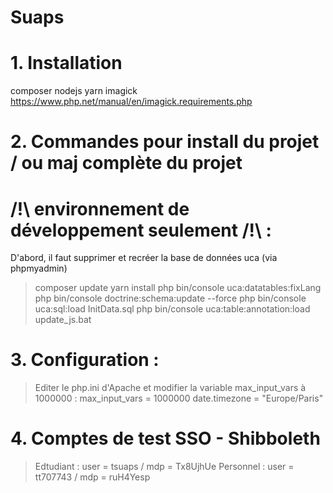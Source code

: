 Suaps
=====

# 1. Installation
composer
nodejs
yarn
imagick
https://www.php.net/manual/en/imagick.requirements.php

# 2. Commandes pour install du projet / ou maj complète du projet 
#    /!\ environnement de développement seulement /!\ : 
D'abord, il faut supprimer et recréer la base de données uca (via phpmyadmin)
> composer update
> yarn install
> php bin/console uca:datatables:fixLang
> php bin/console doctrine:schema:update --force
> php bin/console uca:sql:load InitData.sql
> php bin/console uca:table:annotation:load
> update_js.bat

# 3. Configuration :
> Editer le php.ini d'Apache et modifier la variable max_input_vars à 1000000 :
  max_input_vars = 1000000
  date.timezone = "Europe/Paris"

# 4. Comptes de test SSO - Shibboleth
> Edtudiant : user = tsuaps   / mdp = Tx8UjhUe
> Personnel : user = tt707743 / mdp = ruH4Yesp
